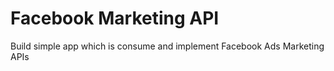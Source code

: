 # Facebook Marketing API

Build simple app which is consume and implement Facebook Ads Marketing APIs
